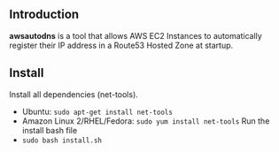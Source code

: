 
## Introduction
**awsautodns** is a tool that allows AWS EC2 Instances to automatically register their IP address in a Route53 Hosted Zone at startup.

## Install
Install all dependencies (net-tools).
- Ubuntu: `sudo apt-get install net-tools`
- Amazon Linux 2/RHEL/Fedora: `sudo yum install net-tools`
Run the install bash file
- `sudo bash install.sh`
